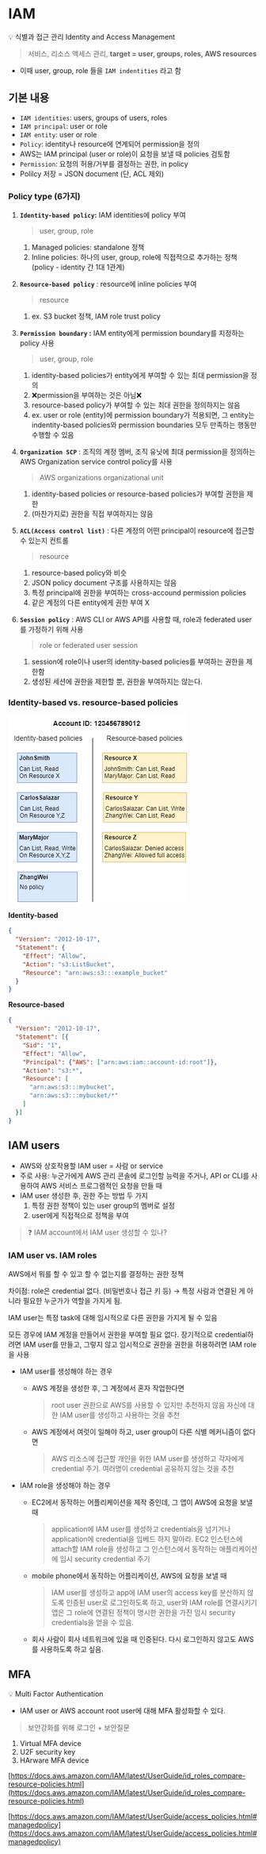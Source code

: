 # IAM

<aside>
💡 식별과 접근 관리 Identity and Access Management

</aside>

> 서비스, 리소스 액세스 관리, **target = user, groups, roles, AWS resources**
> 
- 이때 user, group, role 들을 `IAM indentities` 라고 함

## 기본 내용

- `IAM identities`: users, groups of users, roles
- `IAM principal`: user or role
- `IAM entity`: user or role
- `Policy`: identity나 resource에 연계되어 permission을 정의
- AWS는 IAM principal (user or role)이 요청을 보낼 때 policies 검토함
- `Permission`: 요청의 허용/거부를 결정하는 권한, in policy
- Polilcy 저장 = JSON document (단, ACL 제외)

### Policy type (6가지)

1. **`Identity-based policy`:** IAM identities에 policy 부여
    
    > user, group, role
    > 
    1. Managed policies: standalone 정책
    2. Inline policies: 하나의 user, group, role에 직접적으로 추가하는 정책 (policy - identity 간 1대 1관계)
2. **`Resource-based policy`** : resource에 inline policies 부여
    
    > resource
    > 
    1. ex. S3 bucket 정책, IAM role trust policy
3. **`Permission boundary` :** IAM entity에게 permission boundary를 지정하는 policy 사용
    
    > user, group, role
    > 
    1. identity-based policies가 entity에게 부여할 수 있는 최대 permission을 정의
    2. ❌permission을 부여하는 것은 아님❌
    3. resource-based policy가 부여할 수 있는 최대 권한을 정의하지는 않음
    4. ex. user or role (entity)에 permission boundary가 적용되면, 그 entity는 indentity-based policies와 permission boundaries 모두 만족하는 행동만 수행할 수 있음
4. **`Organization SCP`** : 조직의 계정 멤버, 조직 유닛에 최대 permission을 정의하는 AWS Organization service control policy를 사용
    
    > AWS organizations organizational unit
    > 
    1. identity-based policies or resource-based policies가 부여할 권한을 제한
    2. (마찬가지로) 권한을 직접 부여하지는 않음
5. **`ACL(Access control list)`** : 다른 계정의 어떤 principal이 resource에 접근할 수 있는지 컨트롤
    
    > resource
    > 
    1. resource-based policy와 비슷
    2. JSON policy document 구조를 사용하지는 않음
    3. 특정 principal에 권한을 부여하는 cross-accound permission policies
    4. 같은 계정의 다른 entity에게 권한 부여 X
6. **`Session policy`** : AWS CLI or AWS API를 사용할 때, role과 federated user를 가정하기 위해 사용
    
    > role or federated user session
    > 
    1. session에 role이나 user의 identity-based policies를 부여하는 권한을 제한함
    2. 생성된 세션에 권한을 제한할 뿐, 권한을 부여하지는 않는다.

### Identity-based vs. resource-based policies

![Untitled](IAM%20b8fb0f7e602d4817b2c3fab4e5d3eda9/Untitled.png)

**Identity-based**

```json
{
  "Version": "2012-10-17",
  "Statement": {
    "Effect": "Allow",
    "Action": "s3:ListBucket",
    "Resource": "arn:aws:s3:::example_bucket"
  }
}
```

**Resource-based**

```json
{
  "Version": "2012-10-17",
  "Statement": [{
    "Sid": "1",
    "Effect": "Allow",
    "Principal": {"AWS": ["arn:aws:iam::account-id:root"]},
    "Action": "s3:*",
    "Resource": [
      "arn:aws:s3:::mybucket",
      "arn:aws:s3:::mybucket/*"
    ]
  }]
}
```

## IAM users

- AWS와 상호작용할 IAM user = 사람 or service
- 주로 사용: 누군가에게 AWS 관리 콘솔에 로그인할 능력을 주거나, API or CLI를 사용하여 AWS 서비스 프로그램적인 요청을 만들 때
- IAM user 생성한 후, 권한 주는 방법 두 가지
    1. 특정 권한 정책이 있는 user group의 멤버로 설정
    2. user에게 직접적으로 정책을 부여

> ❓ IAM account에서 IAM user 생성할 수 있나?
> 

### IAM user vs. IAM roles

AWS에서 뭐를 할 수 있고 할 수 없는지를 결정하는 권한 정책

차이점: role은 credential 없다. (비밀번호나 접근 키 등) → 특정 사람과 연결된 게 아니라 필요한 누군가가 역할을 가지게 됨.

IAM user는 특정 task에 대해 임시적으로 다른 권한을 가지게 될 수 있음 

모든 경우에 IAM 계정을 만들어서 권한을 부여할 필요 없다. 장기적으로 credential하려면 IAM user를 만들고, 그렇지 않고 임시적으로 권한을 권한을 허용하려면 IAM role을 사용

- IAM user를 생성해야 하는 경우
    - AWS 계정을 생성한 후, 그 계정에서 혼자 작업한다면
        
        > root user 권한으로 AWS를 사용할 수 있지만 추천하지 않음
        자신에 대한 IAM user를 생성하고 사용하는 것을 추천
        > 
    - AWS 계정에서 여럿이 일해야 하고, user group이 다른 식별 메커니즘이 없다면
        
        > AWS 리소스에 접근할 개인을 위한 IAM user를 생성하고 각자에게 credential 주기.
        여러명이 credential 공유하지 않는 것을 추천
        > 
- IAM role을 생성해야 하는 경우
    - EC2에서 동작하는 어플리케이션을 제작 중인데, 그 앱이 AWS에 요청을 보낼 때
        
        > application에 IAM user를 생성하고 credentials을 넘기거나 application에 credential을 임베드 하지 말아라.
        EC2 인스턴스에 attach할 IAM role을 생성하고 그 인스턴스에서 동작하는 애플리케이션에 임시 security credential 주기
        > 
    - mobile phone에서 동작하는 어플리케이션, AWS에 요청을 보낼 때
        
        > IAM user를 생성하고 app에 IAM user의 access key를 분산하지 않도록
        인증된 user로 로그인하도록 하고, user와 IAM role를 연결시키기
        앱은 그 role에 연결된 정책이 명시한 권한을 가진 임시 security credentials을 얻을 수 있음.
        > 
    - 회사 사람이 회사 네트워크에 있을 때 인증된다. 다시 로그인하지 않고도 AWS를 사용하도록 하고 싶음.
        
        > 
        > 
    

## MFA

<aside>
💡 Multi Factor Authentication

</aside>

- IAM user or AWS account root user에 대해 MFA  활성화할 수 있다.

> 보안강화를 위해 로그인 + 보안질문
> 
1. Virtual MFA device
2. U2F security key
3. HArware MFA device

[https://docs.aws.amazon.com/IAM/latest/UserGuide/id_roles_compare-resource-policies.html](https://docs.aws.amazon.com/IAM/latest/UserGuide/id_roles_compare-resource-policies.html)

[https://docs.aws.amazon.com/IAM/latest/UserGuide/access_policies.html#managedpolicy](https://docs.aws.amazon.com/IAM/latest/UserGuide/access_policies.html#managedpolicy)